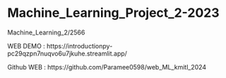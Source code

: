 # Machine_Learning_Project_2-2023
<p>Machine_Learning_2/2566</p>
WEB DEMO : https://introductionpy-pc29qzpn7nuqvo6u7jkuhe.streamlit.app/
<p></p>
Github WEB : https://github.com/Paramee0598/web_ML_kmitl_2024

